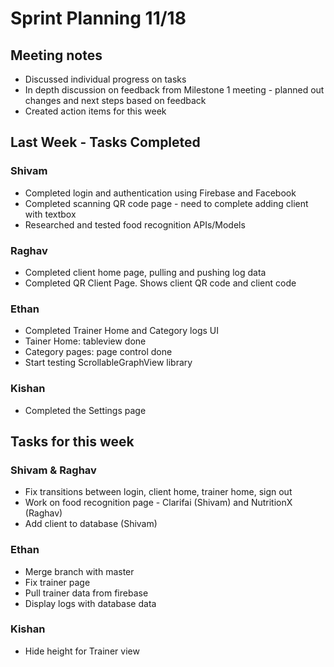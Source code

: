 # Sprint Planning 11/18

## Meeting notes
* Discussed individual progress on tasks
* In depth discussion on feedback from Milestone 1 meeting - planned out changes and next steps based on feedback
* Created action items for this week

## Last Week - Tasks Completed

### Shivam
* Completed login and authentication using Firebase and Facebook
* Completed scanning QR code page - need to complete adding client with textbox
* Researched and tested food recognition APIs/Models

### Raghav
* Completed client home page, pulling and pushing log data
* Completed QR Client Page. Shows client QR code and client code

### Ethan 
* Completed Trainer Home and Category logs UI
* Tainer Home: tableview done
* Category pages: page control done
* Start testing ScrollableGraphView library

### Kishan
* Completed the Settings page

## Tasks for this week

### Shivam & Raghav
* Fix transitions between login, client home, trainer home, sign out
* Work on food recognition page - Clarifai (Shivam) and NutritionX (Raghav)
* Add client to database (Shivam)

### Ethan
* Merge branch with master
* Fix trainer page
* Pull trainer data from firebase
* Display logs with database data

### Kishan
* Hide height for Trainer view 

